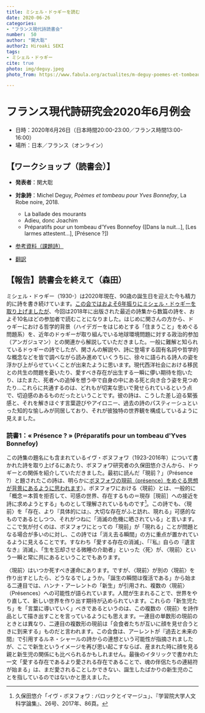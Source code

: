 ```yaml
---
title: ミシェル・ドゥギーを読む
date: 2020-06-26
categories:
- "フランス現代詩読書会"
number:  50
author: "関大聡"
author2: Hiroaki SEKI
tags:
- ミシェル・ドゥギー
cite: true
photo: img/deguy.jpeg
photo_from: https://www.fabula.org/actualites/m-deguy-poemes-et-tombeau-pour-yves-bonnefoy_86113.php

---
```


# フランス現代詩研究会2020年6月例会

- 日時：2020年6月26日（日本時間20:00-23:00／フランス時間13:00-16:00）
- 場所：日本／フランス（オンライン）

<!--more-->

## 【ワークショップ（読書会）】

- **発表者**：関大聡

- **対象詩**：Michel Deguy, *Poèmes et tombeau pour Yves Bonnefoy*, La Robe noire, 2018.
    - La ballade des mourants
    - Adieu, donc Joachim
    - Préparatifs pour un tombeau d'Yves Bonnefoy ([Dans la nuit...], [Les larmes attestent...], [Présence ?])

- [参考資料（課題詩）](https://groups.google.com/d/msg/poesiecontemporaine/WhB1ZvanC6Q/YhNnKcxnBwAJ)
- [翻訳](https://groups.google.com/d/msg/poesiecontemporaine/pSgAQ1YCUAE/6I6fxlQ0BQAJ)


## 【報告】読書会を終えて（森田）

ミシェル・ドゥギー（1930-）は2020年現在、90歳の誕生日を迎えた今も精力的に詩を書き続けています。[この会ではおよそ6年振りにミシェル・ドゥギーを取り上げましたが](../2014-05-30-deguy/)、今回は2018年に出版された最近の詩集から数篇の詩を、およそ10名ほどの参加者で読むことになりました。はじめに関さんの方から、ドゥギーにおける哲学的背景（ハイデガーをはじめとする「住まうこと」をめぐる問題系）を、近年のドゥギーが取り組んでいる地球環境問題に対する政治的参加（アンガジュマン）との関連から解説していただきました。一般に難解と知られているドゥギーの詩でしたが、関さんの解説や、詩に登場する固有名詞や哲学的な概念などを皆で調べながら読み進めていくうちに、徐々に語られる詩人の姿を浮かび上がらせていくことが出来たように思います。現代西洋社会における移民との共生の問題を憂いたり、愛すべき存在が出生する一瞬に儚い期待を抱いたり、はたまた、死者への追悼を想う中で自身の中にある死と向き合う姿を見つめたり...これらに共通するのは、どれもが切実な思いで発せられているという点で、切迫感のあるものだったということです。彼の詩は、こうした差し迫る緊張感と、それを解きほぐす言葉遊びやアイロニー、過去の詩のパスティーシュといった知的な愉しみが同居しており、それが彼独特の世界観を構成しているように見えました。

### 読書1：« Présence ? » (Préparatifs pour un tombeau d'Yves Bonnefoy)

この詩集の題名にも含まれているイヴ・ボヌフォワ（1923-2016年）について書かれた詩を取り上げるにあたり、ボヌフォワ研究者の久保田悠介さんから、ドゥギーとの関係を紹介していただきました。最初に読んだ「現前？」（Présence ?）と題されたこの詩は、明らかに[ボヌフォワの現前（présence）をめぐる思想が背景にあるように思われます](./../terms/現前/)）。ボヌフォワにおける〈現前〉とは、一般的に「概念＝本質を拒否して、可感の世界、存在するもの＝現存［現前］への接近を詩に求めようとする」ものとして理解されているものです[^1]。この詩でも、〈現前〉を「存在、より『具体的には』、大切な存在がふと訪れ、現れる」可感的なものであるとしつつ、それがつねに「消滅の危機に晒されている」と言います。ここで気が付くのは、ボヌフォワにとっての「現前」が「現れる」ことが問題となる場合が多いのに対し、この詩では「消え去る瞬間」の方に重点が置かれているように見えることです。すなわち「愛する存在の消滅」、「『私』自らの『遺言なき』消滅」、「生を忘却させる微睡の介助者」といった〈死〉が、〈現前〉という一瞬と常に共にあるということでもあります。

〈現前〉はいつか死すべき運命にあります。ですが、〈現前〉が別の〈現前〉を作り出すとしたら、どうなるでしょうか。「誕生の瞬間は復活である」から始まる二連目では、ハンナ・アーレントの「新生」が引用され、複数の〈現前〉（Présences）への可能性が語られています。人間が生まれることで、世界をやり直して、新しい世界を作り出す期待が込められています。これらの「新生児たち」を「言葉に導いていく」べきであるというのは、この複数の〈現前〉を詩作品として描き出すことを言っているようにも思えます。一連目の単数形の現前のときとは異なり、二連目の複数形の現前は「会食者たちが互いに顔を見せ合うときに到来する」ものだと言われます。この会食は、アーレントが『過去と未来の間』で引用するルネ・シャールの詩からの連想という可能性が指摘されましたが、ここで新生というイメージを再び思い起こすならば、産まれた時に顔を見る親と新生児の関係にも比べられるかもしれません。最後のイタリックで書かれた一文「愛する存在であるより愛される存在であることで、魂の伴侶たちの連結符が始まる」は、まだ愛されることしかできない、誕生したばかりの新生児のことを指しているのではないかと思えました。

[^1]: 久保田悠介「イヴ・ボヌフォワ : バロックとイマージュ」、『学習院大学人文科学論集』、26号、2017年、86頁。

<!--
### La ballade des mourants

フランソワ・ヴィヨンの有名な死「首吊り人のバラッド」をオマージュした作品です。2017年にPO&SIE誌で発表されたものですが、いくつか。

tenter de vivreはValéryのオマージュになっている。

### Dans la nuit du tombeau ...

再びPréparatifs pour un tombeau d’Yves Bonnefoyからの一節です。

時間の関係上、ここまでしか読むことができませんでしたが、残りの詩もメーリングリスト上で議論できればと思います。



-->
